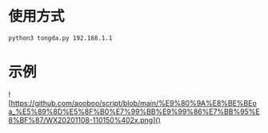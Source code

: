 # **使用方式**

```
python3 tongda.py 192.168.1.1
```

# **示例**

![https://github.com/aooboo/script/blob/main/%E9%80%9A%E8%BE%BEoa_%E5%89%8D%E5%8F%B0%E7%99%BB%E9%99%86%E7%BB%95%E8%BF%87/WX20201108-110150%402x.png]()

